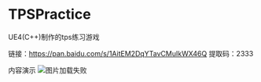 # TPSPractice
UE4(C++)制作的tps练习游戏

链接：https://pan.baidu.com/s/1AitEM2DqYTavCMuIkWX46Q 
提取码：2333 

内容演示
![图片加载失败](https://github.com/skavenikitclaw/TPSPractice/blob/main/ShowGame.gif)
